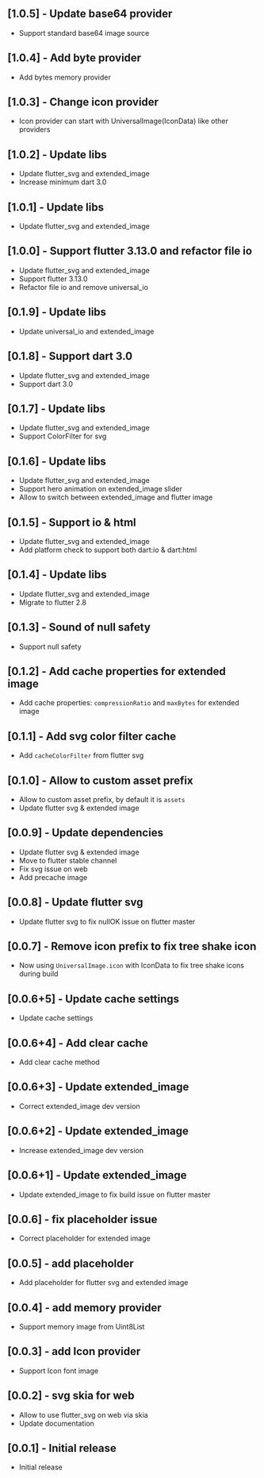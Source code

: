 ## [1.0.5] - Update base64 provider
- Support standard base64 image source
## [1.0.4] - Add byte provider
- Add bytes memory provider
## [1.0.3] - Change icon provider
- Icon provider can start with UniversalImage(IconData) like other providers
## [1.0.2] - Update libs
- Update flutter_svg and extended_image 
- Increase minimum dart 3.0
## [1.0.1] - Update libs
- Update flutter_svg and extended_image 
## [1.0.0] - Support flutter 3.13.0 and refactor file io
*  Update flutter_svg and extended_image
*  Support flutter 3.13.0
*  Refactor file io and remove universal_io
## [0.1.9] - Update libs
*  Update universal_io and extended_image
## [0.1.8] - Support dart 3.0
*  Update flutter_svg and extended_image
*  Support dart 3.0
## [0.1.7] - Update libs
*  Update flutter_svg and extended_image
*  Support ColorFilter for svg
## [0.1.6] - Update libs
*  Update flutter_svg and extended_image
*  Support hero animation on extended_image slider
*  Allow to switch between extended_image and flutter image
## [0.1.5] - Support io & html
*  Update flutter_svg and extended_image
*  Add platform check to support both dart:io & dart:html
## [0.1.4] - Update libs
*  Update flutter_svg and extended_image
*  Migrate to flutter 2.8
## [0.1.3] - Sound of null safety
*  Support null safety
## [0.1.2] - Add cache properties for extended image
*  Add cache properties: `compressionRatio` and `maxBytes` for extended image
## [0.1.1] - Add svg color filter cache
* Add `cacheColorFilter` from flutter svg
## [0.1.0] - Allow to custom asset prefix
* Allow to custom asset prefix, by default it is `assets`
* Update flutter svg & extended image
## [0.0.9] - Update dependencies
* Update flutter svg & extended image
* Move to flutter stable channel
* Fix svg issue on web
* Add precache image
## [0.0.8] - Update flutter svg
* Update flutter svg to fix nullOK issue on flutter master
## [0.0.7] - Remove icon prefix to fix tree shake icon
* Now using `UniversalImage.icon` with IconData to fix tree shake icons during build
## [0.0.6+5] - Update cache settings
* Update cache settings
## [0.0.6+4] - Add clear cache
* Add clear cache method
## [0.0.6+3] - Update extended_image
* Correct extended_image dev version
## [0.0.6+2] - Update extended_image
* Increase extended_image dev version
## [0.0.6+1] - Update extended_image
* Update extended_image to fix build issue on flutter master
## [0.0.6] - fix placeholder issue
* Correct placeholder for extended image
## [0.0.5] - add placeholder
* Add placeholder for flutter svg and extended image
## [0.0.4] - add memory provider
* Support memory image from Uint8List
## [0.0.3] - add Icon provider
* Support Icon font image
## [0.0.2] - svg skia for web
* Allow to use flutter_svg on web via skia
* Update documentation
## [0.0.1] - Initial release
* Initial release